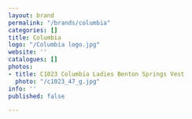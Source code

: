 ```yaml
---
layout: brand
permalink: "/brands/columbia"
categories: []
title: Columbia
logo: "/Columbia logo.jpg"
website: ''
catalogues: []
photos:
- title: C1023 Columbia Ladies Benton Springs Vest
  photo: "/c1023_47_g.jpg"
info: ''
published: false

---
```

